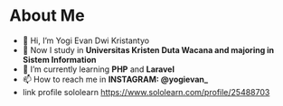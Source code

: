 # About Me
- 👋 Hi, I’m Yogi Evan Dwi Kristantyo
- 👀 Now I study in <b>Universitas Kristen Duta Wacana and majoring in Sistem Information </b>
- 🌱 I’m currently learning <b>PHP</b> and <b>Laravel</b>
- 📫 How to reach me in <b> INSTAGRAM: @yogievan_ </b>
- link profile sololearn https://www.sololearn.com/profile/25488703
